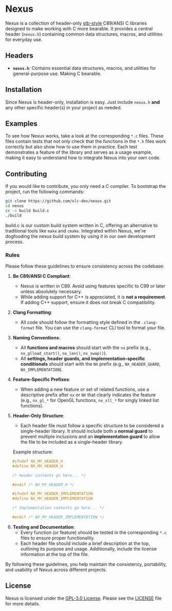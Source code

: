 # Nexus

Nexus is a collection of header-only [stb-style](https://github.com/nothings/stb) C89/ANSI C libraries designed to make working with C more bearable. It provides a central header (`nexus.h`) containing common data structures, macros, and utilities for everyday use.

## Headers

- **`nexus.h`**: Contains essential data structures, macros, and utilities for general-purpose use. Making C bearable.

## Installation

Since Nexus is header-only, installation is easy. Just include `nexus.h` **and** any other specific header(s) in your project as needed.

## Examples

To see how Nexus works, take a look at the corresponding `*.c` files. These files contain tests that not only check that the functions in the `*.h` files work correctly but also show how to use them in practice. Each test demonstrates a feature of the library and serves as a usage example, making it easy to understand how to integrate Nexus into your own code.

## Contributing

If you would like to contribute, you only need a C compiler. To bootstrap the project, run the following commands:

```bash
git clone https://github.com/xlc-dev/nexus.git
cd nexus
cc -o build build.c
./build
```

build.c is our custom build system written in C, offering an alternative to traditional tools like `make` and `cmake`. Integrated within Nexus, we're dogfooding the nexus build system by using it in our own development process.

### Rules

Please follow these guidelines to ensure consistency across the codebase:

1. **Be C89/ANSI C Compliant**:
   - Nexus is written in C89. Avoid using features specific to C99 or later unless absolutely necessary.
   - While adding support for C++ is appreciated, it is **not a requirement**. If adding C++ support, ensure it does not break C compatibility.

2. **Clang Formatting**:
   - All code should follow the formatting style defined in the `.clang-format` file. You can use the `clang-format` CLI tool to format your file.

3. **Naming Conventions**:
   - All **functions and macros** should start with the `nx` prefix (e.g., `nx_glload_start()`, `nx_len()`, `nx_swap()`).
   - All **settings, header guards, and implementation-specific conditionals** should start with the `NX` prefix (e.g., `NX_HEADER_GUARD`, `NX_IMPLEMENTATION`).

4. **Feature-Specific Prefixes**:
   - When adding a new feature or set of related functions, use a descriptive prefix after `nx` or `NX` that clearly indicates the feature (e.g., `nx_gl_*` for OpenGL functions, `nx_sll_*` for singly linked list functions).

5. **Header-Only Structure**:
   - Each header file must follow a specific structure to be considered a single-header library. It should include both a **normal guard** to prevent multiple inclusions and an **implementation guard** to allow the file to be included as a single-header library.

   Example structure:
```c
   #ifndef NX_MY_HEADER_H
   #define NX_MY_HEADER_H

   /* Header contents go here... */

   #endif /* NX_MY_HEADER_H */

   #ifndef NX_MY_HEADER_IMPLEMENTATION
   #define NX_MY_HEADER_IMPLEMENTATION

   /* Implementation contents go here... */

   #endif /* NX_MY_HEADER_IMPLEMENTATION */
```

6. **Testing and Documentation**:
   - Every function (or feature) should be tested in the corresponding `*.c` files to ensure proper functionality.
   - Each header file should include a brief description at the top, outlining its purpose and usage. Additionally, include the license information at the top of the file.

By following these guidelines, you help maintain the consistency, portability, and usability of Nexus across different projects.

## License

Nexus is licensed under the [GPL-3.0 License](https://www.gnu.org/licenses/gpl-3.0.html). Please see the [LICENSE](LICENSE) file for more details.
